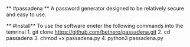 ** #passadena **
A password generator designed to be relatively secure and easy to use. 

** #Install** 
To use the software eneter the following commands into the temrinal
    1. git clone https://github.com/betnero/passadena.git
    2. cd passadena
    3. chmod +x passadena.py
    4. python3 passadena.py
    

